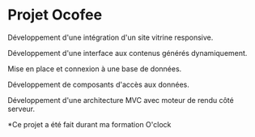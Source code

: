 # Projet Ocofee

Développement d'une intégration d'un site vitrine responsive.

Développement d'une interface aux contenus générés dynamiquement.

Mise en place et connexion à une base de données.

Développement de composants d'accès aux données.

Développement d'une architecture MVC avec moteur de rendu côté serveur.

*Ce projet a été fait durant ma formation O'clock
